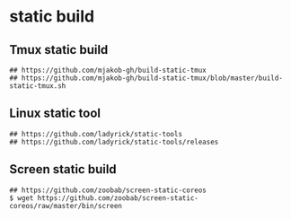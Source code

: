 static build
============

## Tmux static build

```
## https://github.com/mjakob-gh/build-static-tmux
## https://github.com/mjakob-gh/build-static-tmux/blob/master/build-static-tmux.sh
```
## Linux static tool

```
## https://github.com/ladyrick/static-tools
## https://github.com/ladyrick/static-tools/releases
```

## Screen static build

```
## https://github.com/zoobab/screen-static-coreos
$ wget https://github.com/zoobab/screen-static-coreos/raw/master/bin/screen
```
